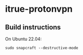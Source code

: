 # itrue-protonvpn

## Build instructions

On Ubuntu 22.04:

    sudo snapcraft --destructive-mode
    
